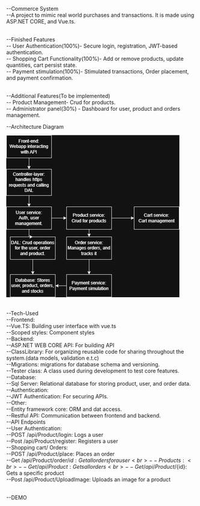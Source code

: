 --Commerce System <br>
--A project to mimic real world purchases and transactions. It is made using ASP.NET CORE, and Vue.ts. <br>

<br>--Finished Features
   <br>-- User Authentication(100%)- Secure login, registration, JWT-based authentication.
   <br>-- Shopping Cart Functionality(100%)- Add or remove products, update quantities, cart persist state.
   <br>-- Payment stimulation(100%)- Stimulated transactions, Order placement, and payment confirmation.
   
<br>--Additional Features(To be implemented)
     <br>-- Product Management- Crud for products.
     <br>-- Administrator panel(30%) - Dashboard for user, product and orders management.

--Architecture Diagram


![Architecture Diagram](Image/Ecommerce.drawio.png)
     
<br>--Tech-Used
   <br>--Frontend:
      <br>--Vue.TS: Building user interface with vue.ts
      <br>--Scoped styles: Component styles
   <br>--Backend:
      <br>--ASP.NET WEB CORE API: For building API
      <br>--ClassLibrary: For organizing reusable code for sharing throughout the system.(data models, validation e.t.c)
      <br>--Migrations: migrations for database schema and versioning.
      <br>--Tester class: A class used during development to test core features.
   <br>--Database:
      <br>--Sql Server: Relational database for storing product, user, and order data.
   <br>--Authentication:
      <br>--JWT Authentication: For securing APIs.
   <br>--Other:
      <br>--Entity framework core: ORM and dat access.
      <br>--Restful API: Communication between frontend and backend.
<br>--API Endpoints
      <br>--User Authentication:
         <br>--POST /api/Product/login: Logs a user
         <br>--Post /api/Product/register: Registers a user
      <br>--Shopping cart/ Orders:
         <br>--POST /api/Product/place: Places an order
         <br>--Get /api/Product/order/${id}: Get all orders for a user
      <br>--Products:
         <br>--Get /api/Product: Gets all orders
         <br>--Get /api/Product/${id}: Gets a specific product
         <br>--Post /api/Product/UploadImage: Uploads an image for a product

<br>--DEMO

      
